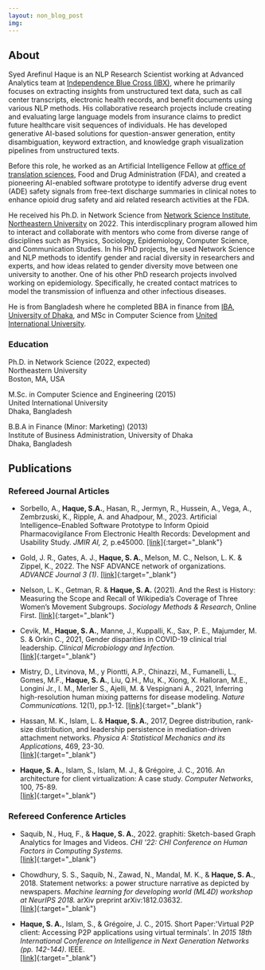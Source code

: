 ```yaml
---
layout: non_blog_post
img:
---
```


## About

Syed Arefinul Haque is an NLP Research Scientist working at Advanced Analytics team at [Independence Blue Cross (IBX)](https://www.ibx.com/), where he primarily focuses on extracting insights from unstructured text data, such as call center transcripts, electronic health records, and benefit documents using various NLP methods. His collaborative research projects include creating and evaluating large language models from insurance claims to predict future healthcare visit sequences of individuals. He has developed generative AI-based solutions for question-answer generation, entity disambiguation, keyword extraction, and knowledge graph visualization pipelines from unstructured texts.

Before this role, he worked as an Artificial Intelligence Fellow at [office of translation sciences](https://www.fda.gov/about-fda/center-drug-evaluation-and-research-cder/office-translational-sciences), Food and Drug Administration (FDA), and created a pioneering AI-enabled software prototype to identify adverse drug event (ADE) safety signals from free-text discharge summaries in clinical notes to enhance opioid drug safety and aid related research activities at the FDA.

He received his Ph.D. in Network Science from [Network Science Institute](https://www.networkscienceinstitute.org/phd), [Northeastern University](https://www.northeastern.edu/) on 2022. This interdiscplinary program allowed him to interact and collaborate with mentors who come from diverse range of disciplines such as Physics, Sociology, Epidemiology, Computer Science, and Communication Studies. In his PhD projects, he used Network Science and NLP methods to identify gender and racial diversity in researchers and experts, and how ideas related to gender diversity move between one university to another. One of his other PhD research projects involved working on epidemiology. Specifically, he created contact matrices to model the transmission of influenza and other infectious diseases.

He is from Bangladesh where he completed BBA in finance from [IBA](https://www.iba-du.edu/), [University of Dhaka](https://www.du.ac.bd/), and MSc in Computer Science from [United International University](http://www.uiu.ac.bd/).
 

### Education

Ph.D. in Network Science (2022, expected)  
Northeastern University  
Boston, MA, USA

M.Sc. in Computer Science and Engineering (2015)  
United International University  
Dhaka, Bangladesh

B.B.A in Finance (Minor: Marketing) (2013)  
Institute of Business Administration,
University of Dhaka  
Dhaka, Bangladesh

## Publications

<!---
### Pre-prints
-->

### Refereed Journal Articles
* Sorbello, A., **Haque, S.A.**, Hasan, R., Jermyn, R., Hussein, A., Vega, A., Zembrzuski, K., Ripple, A. and Ahadpour, M., 2023. Artificial Intelligence–Enabled Software Prototype to Inform Opioid Pharmacovigilance From Electronic Health Records: Development and Usability Study. *JMIR AI, 2,* p.e45000.
[[link]](https://doi.org/10.2196/45000){:target="_blank"} 

* Gold, J. R., Gates, A. J., **Haque, S. A.**, Melson, M. C., Nelson, L. K. &  Zippel, K., 2022. The NSF ADVANCE network of organizations. *ADVANCE Journal 3 (1)*. 
[[link]](https://doi.org/10.5399/osu/ADVJRNL.3.1.3){:target="_blank"} 

* Nelson, L. K., Getman, R. & **Haque, S. A.** (2021). And the Rest is History: Measuring the Scope and Recall of Wikipedia’s Coverage of Three Women’s Movement Subgroups. *Sociology Methods & Research*, Online First. 
[[link]](https://doi.org/10.1177/00491241211067514){:target="_blank"} 

* Cevik, M., **Haque, S. A.**, Manne, J., Kuppalli, K., Sax, P. E., Majumder, M. S. & Orkin C., 2021,  Gender disparities
in COVID-19 clinical trial leadership. *Clinical Microbiology and Infection.*  
[[link]](https://www.sciencedirect.com/science/article/pii/S1198743X20307850){:target="_blank"}

* Mistry, D., Litvinova, M., y Piontti, A.P., Chinazzi, M., Fumanelli, L., Gomes, M.F., **Haque, S. A.**, Liu, Q.H., Mu, K., Xiong, X.
Halloran, M.E., Longini Jr., I. M., Merler S., Ajelli, M. & Vespignani A., 2021,  Inferring high-resolution human mixing patterns for disease modeling. *Nature Communications.* 12(1), pp.1-12.
[[link]](https://www.nature.com/articles/s41467-020-20544-y){:target="_blank"}

* Hassan, M. K., Islam, L. & **Haque, S. A.**, 2017, Degree distribution, rank-size distribution, and leadership persistence in mediation-driven attachment networks. *Physica
A: Statistical Mechanics and its Applications*, 469, 23-30.  
[[link]](https://www.sciencedirect.com/science/article/pii/S0378437116308056){:target="_blank"}


* **Haque, S. A.**, Islam, S., Islam, M. J., & Grégoire, J. C., 2016. An architecture for client virtualization: A case study. *Computer Networks*, 100, 75-89.  
[[link]](https://www.sciencedirect.com/science/article/abs/pii/S1389128616300421){:target="_blank"}


### Refereed Conference Articles
* Saquib, N., Huq, F., & **Haque, S. A.**, 2022. graphiti: Sketch-based Graph Analytics for Images and Videos. *CHI '22: CHI Conference on Human Factors in Computing Systems.*  
[[link]](https://doi.org/10.1145/3491102.3501923){:target="_blank"}

* Chowdhury, S. S., Saquib, N., Zawad, N., Mandal, M. K., & **Haque, S. A.**, 2018. Statement networks: a power structure narrative as depicted by newspapers. *Machine learning for developing world (ML4D) workshop at NeurIPS 2018.* arXiv preprint arXiv:1812.03632.  
[[link]](https://arxiv.org/abs/1812.03632){:target="_blank"}

* **Haque, S. A.**, Islam, S., & Grégoire, J. C., 2015. Short Paper:'Virtual P2P client: Accessing P2P applications using virtual terminals'. In *2015 18th International Conference on Intelligence in Next Generation Networks (pp. 142-144)*. IEEE.  
[[link]](https://ieeexplore.ieee.org/abstract/document/7073821){:target="_blank"}
<!--
 [research](/pages/research.html)
-->
